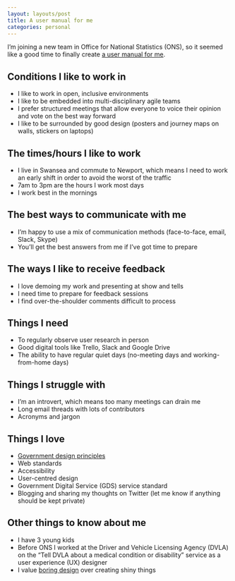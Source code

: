 ```yaml
---
layout: layouts/post
title: A user manual for me
categories: personal
---
```


<p>I’m joining a new team in Office for National Statistics (ONS), so it seemed like a good time to finally create <a href="https://medium.com/@cassierobinson/a-user-manual-for-me-d3a851fbc694">a user manual for me</a>.</p>

## Conditions I like to work in
- I like to work in open, inclusive environments
- I like to be embedded into multi-disciplinary agile teams
- I prefer structured meetings that allow everyone to voice their opinion and vote on the best way forward
- I like to be surrounded by good design (posters and journey maps on walls, stickers on laptops)

## The times/hours I like to work
- I live in Swansea and commute to Newport, which means I need to work an early shift in order to avoid the worst of the traffic
- 7am to 3pm are the hours I work most days
- I work best in the mornings

## The best ways to communicate with me
- I’m happy to use a mix of communication methods (face-to-face, email, Slack, Skype)
- You’ll get the best answers from me if I’ve got time to prepare

## The ways I like to receive feedback
- I love demoing my work and presenting at show and tells
- I need time to prepare for feedback sessions
- I find over-the-shoulder comments difficult to process

## Things I need
- To regularly observe user research in person
- Good digital tools like Trello, Slack and Google Drive
- The ability to have regular quiet days (no-meeting days and working-from-home days)

## Things I struggle with
- I’m an introvert, which means too many meetings can drain me
- Long email threads with lots of contributors
- Acronyms and jargon

## Things I love
- [Government design principles](https://www.gov.uk/guidance/government-design-principles)
- Web standards
- Accessibility
- User-centred design
- Government Digital Service (GDS) service standard
- Blogging and sharing my thoughts on Twitter (let me know if anything should be kept private)

## Other things to know about me
- I have 3 young kids
- Before ONS I worked at the Driver and Vehicle Licensing Agency (DVLA) on the “Tell DVLA about a medical condition or disability” service as a user experience (UX) designer
- I value [boring design](http://blog.capwatkins.com/the-boring-designer) over creating shiny things
